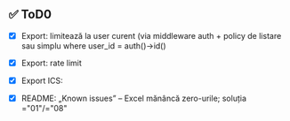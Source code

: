 ## ✅ ToD0

- [x] Export: limitează la user curent (via middleware auth + policy de listare sau simplu where user_id = auth()->id()
- [x] Export: rate limit
- [x] Export ICS:
- [x] README: „Known issues” – Excel mănâncă zero-urile; soluția ="01"/="08"

